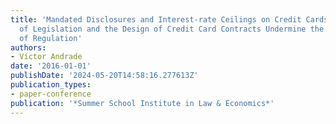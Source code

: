```yaml
---
title: 'Mandated Disclosures and Interest-rate Ceilings on Credit Cards: How the Patchwork
  of Legislation and the Design of Credit Card Contracts Undermine the Efectiveness
  of Regulation'
authors:
- Víctor Andrade
date: '2016-01-01'
publishDate: '2024-05-20T14:58:16.277613Z'
publication_types:
- paper-conference
publication: '*Summer School Institute in Law & Economics*'
---
```

